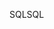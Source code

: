 <span data-ttu-id="468f0-101">SQL</span><span class="sxs-lookup"><span data-stu-id="468f0-101">SQL</span></span>